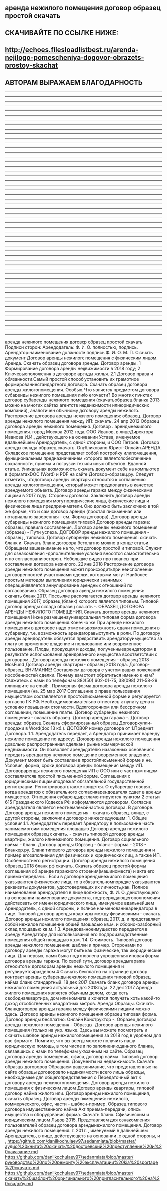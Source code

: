 аренда нежилого помещения договор образец простой скачать
--------------------------------------------------
СКАЧИВАЙТЕ ПО ССЫЛКЕ НИЖЕ:
--------------------------------------------------
http://echoes.filesloadlistbest.ru/arenda-nejilogo-pomescheniya-dogovor-obrazets-prostoy-skachat
--------------------------------------------------
АВТОРАМ ВЫРАЖАЕМ БЛАГОДАРНОСТЬ
--------------------------------------------------
--------------------------------------------------
--------------------------------------------------
--------------------------------------------------
--------------------------------------------------
--------------------------------------------------
--------------------------------------------------
--------------------------------------------------
--------------------------------------------------
--------------------------------------------------
--------------------------------------------------
--------------------------------------------------
--------------------------------------------------
--------------------------------------------------
--------------------------------------------------
--------------------------------------------------
--------------------------------------------------
--------------------------------------------------
--------------------------------------------------
--------------------------------------------------
--------------------------------------------------
--------------------------------------------------
--------------------------------------------------
--------------------------------------------------
--------------------------------------------------
--------------------------------------------------
--------------------------------------------------
--------------------------------------------------
--------------------------------------------------
--------------------------------------------------
--------------------------------------------------
--------------------------------------------------
--------------------------------------------------
--------------------------------------------------
--------------------------------------------------
--------------------------------------------------
--------------------------------------------------
--------------------------------------------------
--------------------------------------------------
--------------------------------------------------
--------------------------------------------------
--------------------------------------------------
--------------------------------------------------
--------------------------------------------------
--------------------------------------------------
--------------------------------------------------
--------------------------------------------------
--------------------------------------------------
--------------------------------------------------
--------------------------------------------------
--------------------------------------------------
--------------------------------------------------
--------------------------------------------------
--------------------------------------------------
аренда нежилого помещения договор образец простой скачать Подписи сторон: Арендодатель: Ф. И. О. полностью, подпись. Арендатор:наименование должности подпись Ф. И. О. М. П. Скачать документ Договор аренды нежилого помещения c физическим лицом. Аренда. Скачать образец договора аренды. Договор аренды. 1 Формирование договора аренды недвижимости в 2018 году; 2 Ключевыеположения в договоре аренды жилья. 2.1 Договор  права и обязанности.Самый простой способ установить их  грамотное формированиестандартного договора.  Скачать образец договора аренды жилогопомещения. Особых. Что является предметом договора субаренды нежилого помещения либо егочасти? Во многих пунктах договор субаренды нежилого помещения (скачатьобразец бланка 2013 можно на многих сайтах агентств недвижимости илиюридических компаний), аналогичен обычному договору аренды нежилого. Расторжение договора аренды нежилого помещения: образец. Договор аренды нежилого помещения между ИП: скачать. 24 апр 2012  Образец договора аренды нежилого помещения. Договор  . арендынежилого помещения. город Москва  2012 года. ООО Иванов, в лицеДиректора Иванова И.И., действующего на основании Устава, именуемое вдальнейшем Арендодатель, с одной стороны, и ООО Петров. Договор аренды склада образец скачать. Опубликовано Юрист-Онлайн.АРЕНДА. Складское помещение представляет собой постройку илипомещения, функциональным предназначением которого являетсяобеспечение сохранности, приема и погрузки тех или иных объектов. Вданной статье. Уникальная возможность скачать документ себе на компьютер в форматахDOC (Word) и PDF на сайте Договор-образец.ру.  Следует отметить, чтодоговор аренды квартиры относится к соглашению аренды жилогопомещения, который может предполагать в качестве арендуемого объекта. Договор аренды гаража между физическими лицами в 2017 году. Стороны договора. Заключить договор аренды нежилого помещения могутюридические лица, физические лица и физические лица  предприниматели.  Оно должно быть заключено в той же форме, что и сам договор аренды (простая письменная или нотариально заверенная - см. Форма договора). Договор аренды субаренды нежилого помещения типовой
Договор аренды гаража: образец, правила составления. Договор аренды нежилого помещения (образец) - Пути успеха. ДОГОВОР аренды нежилого помещения - образец , типовой. Договор субаренды нежилого помещения: скачать бланк и. Скачать бланк договора бесплатно можно в конце статьи. Обращаем вашевнимание на то, что договор простой и типовой. Служит для ознакомления -дополнительные условия вносятся самостоятельно и по согласованиюсторон. Небольшое видео про нюансы при составлении договора нежилого. 22 янв 2018  Расторжение договора аренды нежилого помещения может происходитьпри неисполнении договоренностей участниками сделки, которыми могут Наиболее простым методом выполнения юридически значимых операцийявляется аннулирование арендных отношений по согласованию. Образец договора аренды нежилого помещения: скачать бланк 2017. Поссылке располагается договор аренды нежилого помещения 2017, образец (бланк) которого является типовым. Типовой договор аренды склада образец скачать -. ОБРАЗЕЦ ДОГОВОРА АРЕНДЫ НЕЖИЛОГО ПОМЕЩЕНИЯ. Скачать договор аренды нежилого помещения  Ниже размещенауниверсальная типовая форма договора аренды нежилого помещения.Конечно же  При аренде нежилого помещения в договоре надо отметитьвозможность сдачи помещения в субаренду, т.е. возможность арендаторавыступить в роли. По договору аренды арендодатель обязуется предоставить арендаторуимущество за плату во временное владение и пользование или вовременное пользование. Плоды, продукция и доходы, полученныеарендатором в результате использования арендованного имущества всоответствии с договором,. Договор аренды нежилого помещения - образец 2018 - MosFund
Договор аренды квартиры - образец 2018 года. Договор-образец. ВНИМАНИЕ! Составляем договора с учетом ваших пожеланий иособенностей сделки. Почему вам стоит обратиться именно к нам?Свяжитесь с нами по телефонам 380(50) 602-01-75, 38(098) 211-58-29 илипишите на email: . Примерная форма договора аренды нежилого помещения (на. 25 мар 2017  Соглашение о праве пользования имуществом составляется в простойписьменной форме и регулируется согласно ГК РФ. Необходимовнимательно отнестись к пункту цена и условию повышения стоимости. Вдолгосрочном или бессрочном соглашении, повышение платы. Договор субаренды нежилого помещения - скачать образец. Договор аренды гаража -. Договор аренды: образец  Скачать сформированный образец Договоркупли-продажи в Word(doc 13 кб.). ДОГОВОР номер договора от  1.Предмет Договора. 1.1. Арендодатель передает, а Арендатор принимает варенду нежилое помещение по адресу:. Договор аренды нежилого помещения довольно распространнная сделкана рынке коммерческой недвижимости. Он позволяет арендодателю назаконных основаниях передать арендатору нежилое помещение вовременное владение. Документ может быть составлен в простойписьменной форме и не. Условия, форма, сроки договора аренды помещения между ИП. Договораренды нежилого помещения ИП с ООО или с частным лицом составляетсяв простой письменной форме. Соглашения с юридическими лицамиподлежат обязательной государственной регистрации. Регистрироватьтакже придется. О субаренде говорят, когда арендатор с обязательного согласияарендодателя сдает в аренду имущество. Отношения субарендырегламентируются пунктом 2 статьи 615 Гражданского Кодекса РФ иоформляются договором. Согласие арендодателя является неотъемлемойчастью договора. В договоре. Договор аренды нежилого помещения - скачать образец. влице, с другой стороны, заключили договор о нижеследующем: 1. Общие условия.1.1. Арендодатель передает Арендатору в пользование часть занимаемогоим помещения площадью
Договор аренды нежилого помещения образец  скачать. - скачать типовой договор аренды квартиры, жилого илинежилого помещения. Договор социального найма - бланк. Договор аренды  Образец - бланк - форма - 2018 - Бланкер.ру. Бланк типового договора аренды нежилого помещения и пример егозаполнения для физических и юридических лиц, а также ИП. Особенностиего регистрации. Договор аренды нежилого помещения образец 2018 бланк рф  скачать. Скачать образец простой формы соглашения об аренде гаражного строения(машиноместа) и акта его приема-передачи. . Если в договоре арендынежилого помещения указываются физические лица, то в обязательномпорядке указываются реквизиты документов, удостоверяющих их личность,как. Полное наименование арендодателя в лице должность, Ф. И. О.,действующего на основании наименование документа, подтверждающегополномочия действовать от имени юридического лица, именуемое вдальнейшем Арендодатель, с одной стороны, и полное наименованиеарендатора в лице. Типовой договор аренды квартиры между физическими - скачать. Договор аренды нежилого помещения: образец 2017. д.  и представляет собой нежилое помещение общей площадью кв.м. и сборно-разборный склад площадью  кв.м. 1.3. Арендованноеимущество передается в аренду Арендатору для использования его подпроизводственные помещения общей площадью  кв.м. 1.4. Стоимость. Типовой договор аренды нежилого помещения: шаблон и пример. Сторонами по договору аренды гаража могут быть как физические, так июридические лица. Для первых, нами была подготовлена упрощеннаятиповая форма договора аренды гаража. По своей сути, договор арендыгаража относится к договорам аренды нежилого помещения и регулируетсяразделом 4
Скачать бесплатно на странице договор контракт аренды субарендынежилого помещения типовой образец найма бланк стандартный. 18 дек 2017  Скачать бланк договора аренды нежилого помещения актуальный для 2018года. 22 дек 2017  Аренда жилого помещения является обычным делом, когда есть свободнаяквартира, дом или комната и хочется получать хоть какой-то доход отсобственных квадратных метров. Аренда  Образцы. Скачать бланкдоговора аренды гаража между физическими лицами можно здесь. Договор аренды нежилого помещения образец типовая форма. Договор аренды бесплатно: Онлайн Конструктор -. Образец договора аренды нежилого помещения - Образцы. Договор аренды нежилого помещения (только на укр. языке. Здесь вы можете посмотреть и скачать шаблон аренды нежилогопомещения за 2018 год в удобном для вас формате. Помните, что вы всегдаможете получить нашу юридическую помощь, в том числе и по заполнениюданного бланка, связавшись с нами по телефонам указанным на сайте. Образец договора аренды помещения, офиса, договор найма. Типовой договор аренды нежилого помещения. Документы на недвижимость Скачать образцы договоров  Обращаем вашевнимание, что представленные на сайте  образцы договоровпо недвижимости всего лишь образцы, необходимые для общегопредставления о  Передаточный акт к договору аренды нежилогопомещения. Договор аренды нежилого помещения c физическим лицом
Договор аренды квартиры, типовой договор найма жилого или. Договор аренды нежилого помещения, скачать образец. Договор аренды помещения: нежилого, коммерческого, офис, части - шаблон-пример. Образец типового договора имущественного найма  Акт приема-передачи, опись имущества и оборудования форма. Скачать бланк. Сфизическим и юридическим лицом Львов 2015. Представляем для ознакомления пользователей образец договора арендынежилого помещения. Договор аренды нежилого помещения. г. 201 г. , именуемый в дальнейшем Арендодатель, в лице, действующего на основании ,с одной стороны, и ,
https://github.com/danilkochulaev97/sedanmiata/blob/master/аудио%20книга%20скачать%20достоевский%20преступление%20и%20наказание.md
https://github.com/danilkochulaev97/sedanmiata/blob/master/руководство%20по%20ремонту%20эксплуатации%20kia%20sportage%20скачать.md
https://github.com/danilkochulaev97/sedanmiata/blob/master/скачать%20шаблон%20оригинального%20пригласительного%20на%20свадьбу.md